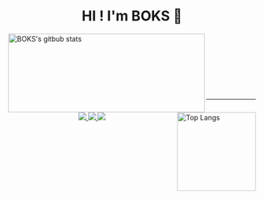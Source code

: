 <h1 align="center">HI ! I'm BOKS
👋
</h1>

<div>
  
  <img align="left" alt="BOKS's gitbub stats" src="https://github-readme-stats.vercel.app/api?username=kiboook&theme=dark&hide=stars&show_icons=true&hide_border=true" width="400" height="160">
  
  <img align="right" alt="Top Langs" src="https://github-readme-stats.vercel.app/api/top-langs/?username=kiboook&langs_count=6&hide_border=true&theme=dark&layout=compact&exclude_repo=Programmers,BaekJoon,LeetCode,nam-ki-bok.github.io,Awesome-Profile-README-templates" height="160">
  
</div>

<br><br><br><br><br><br><br>

---

<p align="center">
  
<a href="https://hits.seeyoufarm.com">
  <img src="https://hits.seeyoufarm.com/api/count/incr/badge.svg?url=https%3A%2F%2Fgithub.com%2Fkiboookk&count_bg=%2379C83D&title_bg=%23555555&icon=&icon_color=%23E7E7E7&title=hits&edge_flat=false">
  
<a href="https://solved.ac/nkb7714">
  <img src="http://mazassumnida.wtf/api/mini/generate_badge?boj=nkb7714">
  
<a href="https://kiboook.github.io/">
  <img src="http://img.shields.io/badge/blog-black?&logo=github">
  
</p>

